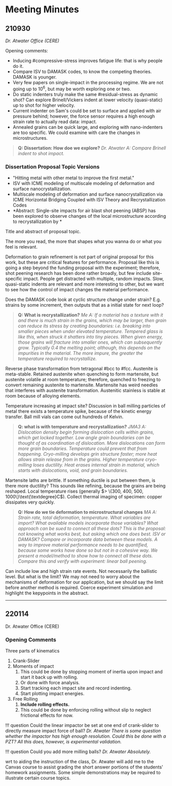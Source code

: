 # Meeting Minutes
## 210930
*Dr. Atwater Office (CERE)*

Opening comments:
- Inducing #compressive-stress improves fatigue life: that is why people do it.
- Compare ISV to DAMASK codes, to know the competing theories. DAMASK is younger.
- Very few papers on single-impact in the processing regime. We are not going up to $10^{6}$, but may be worth exploring one or two.
- Do static indenters truly make the same #residual-stress as dynamic shot? Can explore Brinell/Vickers indent at lower velocity (quasi-static) up to shot for higher velocity.
- Current indenter on Sam's could be set to surface and applied with air pressure behind; however, the force sensor requires a high enough strain rate to actually read data: impact.
- Annealed grains can be quick large, and exploring with nano-indenters are too specific. We could examine with care the changes in microstructures.

>**Q: Dissertation: How doe we explore?** <cite> Dr. Atwater
*A: Compare Brinell indent to shot impact.* 


### Dissertation Proposal Topic Versions
- "Hitting metal with other metal to improve the first metal."
- ISV with ICME modeling of multiscale modeling of deformation and surface nanocrystallization.
- Multiscale modeling of deformation and surface nanocrystallization via ICME Horizontal Bridging Coupled with ISV Theory and Recrystallization Codes
- *Abstract: Single-site impacts for air blast shot peening (ABSP) has been explored to observe changes of the local microstructure according to recrystallization by *

Title and abstract of proposal topic.

The more you read, the more that shapes what you wanna do or what you feel is relevant.

Deformation to grain refinement is not part of original proposal for this work, but these are critical features for performance. Proposal like this is going a step beyond the funding proposal with the experiment; therefore, shot peening research has been done rather broadly, but few include site-specific impact. People get distracted with multiple, random impacts. Slow, quasi-static indents are relevant and more interesting to other, but we want to see how the control of impact changes the material performance.

Does the DAMASK code look at cyclic structure change under strain? E.g. strains by some increment, then outputs that as a initial state for next loop?

>**Q: What is recrystallization?** <cite> Me
*A: If a material has a texture with it and there is much strain in the grains, which may be larger, then grain can reduce its stress by creating boundaries: i.e. breaking into smaller pieces when under elevated temperature. Tempered glass is like this, when struck it shatters into tiny pieces. When given energy, those grains will fracture into smaller ones, which can subsequently grow. Typically 0.4 the melting point; although, this depends on the impurities in the material. The more impure, the greater the temperature required to recrystallize.*

Reverse phase transformation from tetragonal #bcc to #fcc. Austenite is meta-stable. Retained austenite when quenching to form martensite, but austenite volatile at room temperature; therefore, quenched to freezing to convert remaining austenite to martensite. Martensite has weird needles that interferes with austenite transformation. Austenitic stainless is stable at room because of alloying elements. 

Temperature increasing at impact site? Discussion in ball milling particles of metal there exists a temperature spike, because of the kinetic energy transfer. Ball mill vials can come out hundreds of Kelvin.

>**Q: what is with temperature and recrystallization?** <cite> JMA3
*A: Dislocation density begin forming dislocation cells within grains, which get locked together. Low angle grain boundaries can be thought of as coordination of dislocation. More dislocations can form more grain boundaries. Temperature could prevent that from happening. Cryo-milling develops grin structure faster; more heat allows strain release from in the grains. Higher temperature cryo-milling loses ductility. Heat erases internal strain in material, which starts with dislocations, void, and grain boundaries.*

Martensite laths are brittle. If something ductile is put between them, is there more ductility? This sounds like refining, because the grains are being reshaped. Local temperature rises (generally $> \{300, 400, 500, 1000\}\text{\textdegree}C$). Collect thermal imaging of specimen: copper dissipates very quickly.

>**Q: How do we tie deformation to microstructural changes** <cite> MA
*A: Strain rate, total deformation, temperature. What variables are import? What available models incorporate those variables? What approach can be sued to connect all these dots? This is the proposal: not knowing what works best, but asking which one does best. ISV or DAMASK? Compare or incorporate data between these models. A way to improve material performance needs to be quantified, because some works have done so but not in a cohesive way. We present a model/method to show how to connect all these dots. Compare this and verify with experiment: linear ball peening.*

Can include low and high strain rate events. Not necessarily the ballistic level. But what is the limit? We may not need to worry about the mechanisms of deformation for our application, but we should say the limit before another method is required. Coerce experiment simulation and highlight the kepypoints in the abstract.


---


## 220114
Dr. Atwater Office (CERE)


### Opening Comments
Three parts of kinematics
1. Crank-Slider
2. Moments of impact
    1. This could be done by stopping moment of inertia upon impact and start it back up with rolling.
    2. Or done with force analysis.
    3. Start tracking each impact site and record indenting.
    4. Start plotting impact energies.
3. Free Rolling
    1. **Include rolling effects.**
    2. This could be done by enforcing rolling without slip to neglect frictional effects for now.

!!! question Could the linear impactor be set at one end of crank-slider to directly measure impact force of ball? <cite> Dr. Atwater
    There is some question whether the impactor has high enough resolution.
    Could this be done with a PZT?
    All this does, however, is experimental validation.

!!! question Could you add more milling balls? <cite> Dr. Atwater
    Absolutely.

wrt to aiding the instruction of the class, Dr. Atwater will add me to the Canvas course to assist grading the short answer portions of the students' homework assignments.
Some simple demonstrations may be required to illustrate certain course topics.